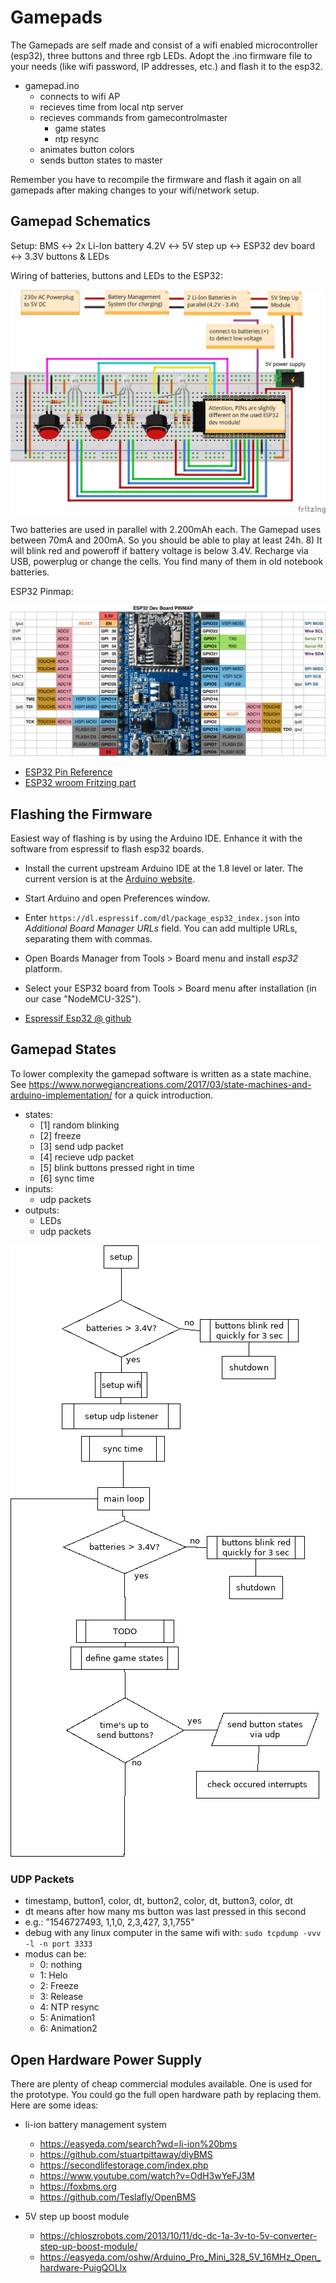 # Gamepads

The Gamepads are self made and consist of a wifi enabled microcontroller (esp32), three buttons and three rgb LEDs. Adopt the .ino firmware file to your needs (like wifi password, IP addresses, etc.) and flash it to the esp32.

* gamepad.ino
  * connects to wifi AP
  * recieves time from local ntp server
  * recieves commands from gamecontrolmaster
    * game states
    * ntp resync
  * animates button colors
  * sends button states to master

Remember you have to recompile the firmware and flash it again on all gamepads after making
changes to your wifi/network setup.


## Gamepad Schematics

Setup: BMS :left_right_arrow: 2x Li-Ion battery 4.2V :left_right_arrow: 5V step up :left_right_arrow: ESP32 dev board :left_right_arrow: 3.3V buttons & LEDs

Wiring of batteries, buttons and LEDs to the ESP32:

![gamepad, buttons, leds](gamepad/gamepad_with_3_buttons_Steckplatine.png)

Two batteries are used in parallel with 2.200mAh each. The Gamepad uses between 70mA and 200mA. So you should be able to play at least 24h. 8) 
It will blink red and poweroff if battery voltage is below 3.4V. Recharge via USB, powerplug or change the cells. You find many of them in old notebook batteries.

ESP32 Pinmap:

![ESP32 Pinmap](gamepad/esp32_pinmap.png)

* [ESP32 Pin Reference](https://randomnerdtutorials.com/esp32-pinout-reference-gpios/)
* [ESP32 wroom Fritzing part](https://github.com/troelssiggaard/ESP32-fritzing-module)


## Flashing the Firmware

Easiest way of flashing is by using the Arduino IDE. Enhance it with the software from
espressif to flash esp32 boards.

* Install the current upstream Arduino IDE at the 1.8 level or later. The current version is at the [Arduino website](http://www.arduino.cc/en/main/software).
* Start Arduino and open Preferences window.
* Enter ```https://dl.espressif.com/dl/package_esp32_index.json``` into *Additional Board Manager URLs* field. You can add multiple URLs, separating them with commas.
* Open Boards Manager from Tools > Board menu and install *esp32* platform.
* Select your ESP32 board from Tools > Board menu after installation (in our case "NodeMCU-32S").

* [Espressif Esp32 @ github](https://github.com/espressif/arduino-esp32)


## Gamepad States

To lower complexity the gamepad software is written as a state machine. See
https://www.norwegiancreations.com/2017/03/state-machines-and-arduino-implementation/
for a quick introduction.

* states:
  * [1] random blinking
  * [2] freeze
  * [3] send udp packet
  * [4] recieve udp packet
  * [5] blink buttons pressed right in time
  * [6] sync time
* inputs:
  * udp packets
* outputs:
  * LEDs
  * udp packets

![Gamepad flowchart](gamepad/gamepad_flowchart.png)

### UDP Packets
* timestamp, button1, color, dt, button2, color, dt, button3, color, dt
 * dt means after how many ms button was last pressed in this second
 * e.g.: "1546727493, 1,1,0, 2,3,427, 3,1,755"
* debug with any linux computer in the same wifi with: `sudo tcpdump -vvv -l -n port 3333`
* modus can be:
  * 0: nothing
  * 1: Helo
  * 2: Freeze
  * 3: Release
  * 4: NTP resync
  * 5: Animation1
  * 6: Animation2


## Open Hardware Power Supply
There are plenty of cheap commercial modules available. One is used for the prototype. You could go the full open hardware path by replacing them. Here are some ideas:

* li-ion battery management system
  * https://easyeda.com/search?wd=li-ion%20bms
  * https://github.com/stuartpittaway/diyBMS
  * https://secondlifestorage.com/index.php
  * https://www.youtube.com/watch?v=OdH3wYeFJ3M
  * https://foxbms.org
  * https://github.com/Teslafly/OpenBMS

* 5V step up boost module
  * https://chioszrobots.com/2013/10/11/dc-dc-1a-3v-to-5v-converter-step-up-boost-module/
  * https://easyeda.com/oshw/Arduino_Pro_Mini_328_5V_16MHz_Open_hardware-PuigQOLlx


